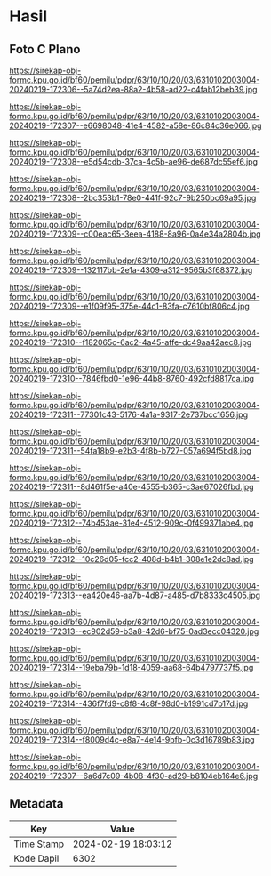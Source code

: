 # Hasil

## Foto C Plano

https://sirekap-obj-formc.kpu.go.id/bf60/pemilu/pdpr/63/10/10/20/03/6310102003004-20240219-172306--5a74d2ea-88a2-4b58-ad22-c4fab12beb39.jpg

https://sirekap-obj-formc.kpu.go.id/bf60/pemilu/pdpr/63/10/10/20/03/6310102003004-20240219-172307--e6698048-41e4-4582-a58e-86c84c36e066.jpg

https://sirekap-obj-formc.kpu.go.id/bf60/pemilu/pdpr/63/10/10/20/03/6310102003004-20240219-172308--e5d54cdb-37ca-4c5b-ae96-de687dc55ef6.jpg

https://sirekap-obj-formc.kpu.go.id/bf60/pemilu/pdpr/63/10/10/20/03/6310102003004-20240219-172308--2bc353b1-78e0-441f-92c7-9b250bc69a95.jpg

https://sirekap-obj-formc.kpu.go.id/bf60/pemilu/pdpr/63/10/10/20/03/6310102003004-20240219-172309--c00eac65-3eea-4188-8a96-0a4e34a2804b.jpg

https://sirekap-obj-formc.kpu.go.id/bf60/pemilu/pdpr/63/10/10/20/03/6310102003004-20240219-172309--132117bb-2e1a-4309-a312-9565b3f68372.jpg

https://sirekap-obj-formc.kpu.go.id/bf60/pemilu/pdpr/63/10/10/20/03/6310102003004-20240219-172309--e1f09f95-375e-44c1-83fa-c7610bf806c4.jpg

https://sirekap-obj-formc.kpu.go.id/bf60/pemilu/pdpr/63/10/10/20/03/6310102003004-20240219-172310--f182065c-6ac2-4a45-affe-dc49aa42aec8.jpg

https://sirekap-obj-formc.kpu.go.id/bf60/pemilu/pdpr/63/10/10/20/03/6310102003004-20240219-172310--7846fbd0-1e96-44b8-8760-492cfd8817ca.jpg

https://sirekap-obj-formc.kpu.go.id/bf60/pemilu/pdpr/63/10/10/20/03/6310102003004-20240219-172311--77301c43-5176-4a1a-9317-2e737bcc1656.jpg

https://sirekap-obj-formc.kpu.go.id/bf60/pemilu/pdpr/63/10/10/20/03/6310102003004-20240219-172311--54fa18b9-e2b3-4f8b-b727-057a694f5bd8.jpg

https://sirekap-obj-formc.kpu.go.id/bf60/pemilu/pdpr/63/10/10/20/03/6310102003004-20240219-172311--8d461f5e-a40e-4555-b365-c3ae67026fbd.jpg

https://sirekap-obj-formc.kpu.go.id/bf60/pemilu/pdpr/63/10/10/20/03/6310102003004-20240219-172312--74b453ae-31e4-4512-909c-0f499371abe4.jpg

https://sirekap-obj-formc.kpu.go.id/bf60/pemilu/pdpr/63/10/10/20/03/6310102003004-20240219-172312--10c26d05-fcc2-408d-b4b1-308e1e2dc8ad.jpg

https://sirekap-obj-formc.kpu.go.id/bf60/pemilu/pdpr/63/10/10/20/03/6310102003004-20240219-172313--ea420e46-aa7b-4d87-a485-d7b8333c4505.jpg

https://sirekap-obj-formc.kpu.go.id/bf60/pemilu/pdpr/63/10/10/20/03/6310102003004-20240219-172313--ec902d59-b3a8-42d6-bf75-0ad3ecc04320.jpg

https://sirekap-obj-formc.kpu.go.id/bf60/pemilu/pdpr/63/10/10/20/03/6310102003004-20240219-172314--19eba79b-1d18-4059-aa68-64b4797737f5.jpg

https://sirekap-obj-formc.kpu.go.id/bf60/pemilu/pdpr/63/10/10/20/03/6310102003004-20240219-172314--436f7fd9-c8f8-4c8f-98d0-b1991cd7b17d.jpg

https://sirekap-obj-formc.kpu.go.id/bf60/pemilu/pdpr/63/10/10/20/03/6310102003004-20240219-172314--f8009d4c-e8a7-4e14-9bfb-0c3d16789b83.jpg

https://sirekap-obj-formc.kpu.go.id/bf60/pemilu/pdpr/63/10/10/20/03/6310102003004-20240219-172307--6a6d7c09-4b08-4f30-ad29-b8104eb164e6.jpg


## Metadata

| Key        | Value               |
| ---------- | ------------------- |
| Time Stamp | 2024-02-19 18:03:12 |
| Kode Dapil | 6302                |



